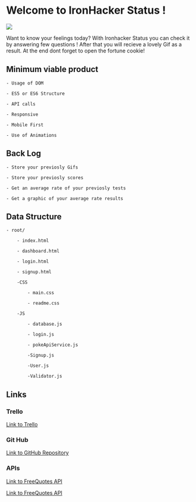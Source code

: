 <h1>Welcome to IronHacker Status ! </h1>

<img class="readme-pic" src="http://gph.is/241crPA">

Want to know your feelings today? With Ironhacker Status you can check it by answering few questions ! After that you will recieve a lovely Gif as a result. 
At the end dont forget to open the fortune cookie!

<h2>Minimum viable product</h2>

    - Usage of DOM

    - ES5 or ES6 Structure

    - API calls

    - Responsive  
    
    - Mobile First

    - Use of Animations

<h2>Back Log</h2>

    - Store your previosly Gifs

    - Store your previosly scores

    - Get an average rate of your previosly tests

    - Get a graphic of your average rate results

<h2>Data Structure</h2>

    - root/

        - index.html

        - dashboard.html

        - login.html

        - signup.html

        -CSS

            - main.css

            - readme.css
        
        -JS

            - database.js

            - login.js

            - pokeApiService.js

            -Signup.js

            -User.js

            -Validator.js
    
<h2>Links</h2>

<h3>Trello</h3>

<a href="https://trello.com/b/sqxwhqBQ/my-tasks">Link to Trello</a>

    
<h3>Git Hub</h3>

<a href="https://github.com/MarcSadurni/IronHackerStatus">Link to GitHub Repository</a>

<h3>APIs</h3>

<a href="https://github.com/MarcSadurni/IronHackerStatus">Link to FreeQuotes API</a>

<a href="https://developers.giphy.com/explorer">Link to FreeQuotes API</a>


